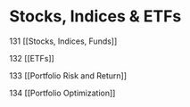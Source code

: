 # Stocks, Indices & ETFs

131 [[Stocks, Indices, Funds]]

132 [[ETFs]]

133 [[Portfolio Risk and Return]]

134 [[Portfolio Optimization]]